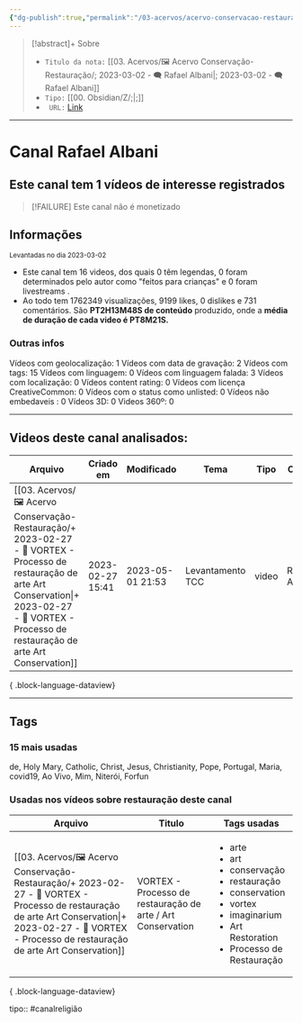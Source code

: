 ```yaml
---
{"dg-publish":true,"permalink":"/03-acervos/acervo-conservacao-restauracao/2023-03-02-rafael-albani/","tags":["🖼️/🗨️"],"created":"2023-03-02T18:57:16.347-03:00","updated":"2023-05-01T21:34:17.159-03:00"}
---
```


>[!abstract]+ Sobre
>- `Titulo da nota:`  [[03. Acervos/🖼️ Acervo Conservação-Restauração/; 2023-03-02 - 🗨️ Rafael Albani\|; 2023-03-02 - 🗨️ Rafael Albani]]
>- `Tipo:`  [[00. Obsidian/Z/;\|;]]
>- ` URL:`  [Link](http://www.youtube.com/@ralbani)

***

# Canal Rafael Albani
## Este canal tem 1 vídeos de interesse registrados
>[!FAILURE] Este canal não é monetizado

## Informações
<small> Levantadas no dia 2023-03-02 </small>

- Este canal tem 16 videos, dos quais 0 têm legendas, 0 foram determinados pelo autor como "feitos para crianças" e 0 foram livestreams .
- Ao todo tem 1762349 visualizações, 9199 likes, 0 dislikes e 731 comentários.
São **PT2H13M48S de conteúdo** produzido, onde a **média de duração de cada video é PT8M21S.**


### Outras infos

Vídeos com geolocalização: 1
Vídeos com data de gravação: 2
Vídeos com tags: 15
Vídeos com linguagem: 0
Vídeos com linguagem falada: 3
Vídeos com localização: 0
Vídeos content rating: 0
Vídeos com licença CreativeCommon: 0
Vídeos com o status como unlisted: 0
Vídeos não embedaveis : 0
Vídeos 3D: 0
Videos 360º: 0


***
## Videos deste canal analisados:
| Arquivo                                                                                                                                                                                                                  | Criado em        | Modificado       | Tema             | Tipo  | Canal         |
| ------------------------------------------------------------------------------------------------------------------------------------------------------------------------------------------------------------------------ | ---------------- | ---------------- | ---------------- | ----- | ------------- |
| [[03. Acervos/🖼️ Acervo Conservação-Restauração/+ 2023-02-27   -  🎥️ VORTEX - Processo de restauração de arte  Art Conservation\|+ 2023-02-27   -  🎥️ VORTEX - Processo de restauração de arte  Art Conservation]] | 2023-02-27 15:41 | 2023-05-01 21:53 | Levantamento TCC | video | Rafael Albani |

{ .block-language-dataview}
***

## Tags
### 15 mais usadas

de, Holy Mary, Catholic, Christ, Jesus, Christianity, Pope, Portugal, Maria, covid19, Ao Vivo, Mim, Niterói, Forfun

### Usadas nos vídeos sobre restauração deste canal
| Arquivo                                                                                                                                                                                                                  | Titulo                                                      | Tags usadas                                                                                                                                                                                |
| ------------------------------------------------------------------------------------------------------------------------------------------------------------------------------------------------------------------------ | ----------------------------------------------------------- | ------------------------------------------------------------------------------------------------------------------------------------------------------------------------------------------ |
| [[03. Acervos/🖼️ Acervo Conservação-Restauração/+ 2023-02-27   -  🎥️ VORTEX - Processo de restauração de arte  Art Conservation\|+ 2023-02-27   -  🎥️ VORTEX - Processo de restauração de arte  Art Conservation]] | VORTEX - Processo de restauração de arte / Art Conservation | <ul><li>arte</li><li>art</li><li>conservação</li><li>restauração</li><li>conservation</li><li>vortex</li><li>imaginarium</li><li>Art Restoration</li><li>Processo de Restauração</li></ul> |

{ .block-language-dataview}

tipo:: #canalreligião